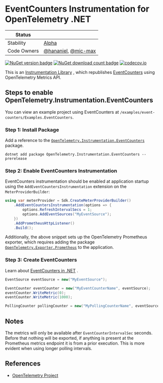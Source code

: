 # EventCounters Instrumentation for OpenTelemetry .NET

| Status        |           |
| ------------- |-----------|
| Stability     |  [Alpha](..\..\Readme.md#alpha)|
| Code Owners   |  [@hananiel](https://github.com/hananiel), [@mic-max](https://github.com/mic-max)|

[![NuGet version badge](https://img.shields.io/nuget/v/OpenTelemetry.Instrumentation.EventCounters)](https://www.nuget.org/packages/OpenTelemetry.Instrumentation.EventCounters)
[![NuGet download count badge](https://img.shields.io/nuget/dt/OpenTelemetry.Instrumentation.EventCounters)](https://www.nuget.org/packages/OpenTelemetry.Instrumentation.EventCounters)
[![codecov.io](https://codecov.io/gh/open-telemetry/opentelemetry-dotnet-contrib/branch/main/graphs/badge.svg?flag=unittests-Instrumentation.EventCounters)](https://app.codecov.io/gh/open-telemetry/opentelemetry-dotnet-contrib?flags[0]=unittests-Instrumentation.EventCounters)

This is an [Instrumentation
Library](https://github.com/open-telemetry/opentelemetry-specification/blob/main/specification/glossary.md#instrumentation-library)
, which republishes
[EventCounters](https://learn.microsoft.com/dotnet/core/diagnostics/event-counters)
using OpenTelemetry Metrics API.

## Steps to enable OpenTelemetry.Instrumentation.EventCounters

You can view an example project using EventCounters at
`/examples/event-counters/Examples.EventCounters`.

### Step 1: Install Package

Add a reference to the
[`OpenTelemetry.Instrumentation.EventCounters`](https://www.nuget.org/packages/OpenTelemetry.Instrumentation.EventCounters)
package.

```shell
dotnet add package OpenTelemetry.Instrumentation.EventCounters --prerelease
```

### Step 2: Enable EventCounters Instrumentation

EventCounters instrumentation should be enabled at application startup using the
`AddEventCountersInstrumentation` extension on the `MeterProviderBuilder`:

```csharp
using var meterProvider = Sdk.CreateMeterProviderBuilder()
    .AddEventCountersInstrumentation(options => {
        options.RefreshIntervalSecs = 1;
        options.AddEventSources("MyEventSource");
    })
    .AddPrometheusHttpListener()
    .Build();
```

Additionally, the above snippet sets up the OpenTelemetry Prometheus exporter, which
requires adding the package
[`OpenTelemetry.Exporter.Prometheus`](https://github.com/open-telemetry/opentelemetry-dotnet/blob/main/src/OpenTelemetry.Exporter.Prometheus.HttpListener/README.md)
to the application.

### Step 3: Create EventCounters

Learn about [EventCounters in
.NET](https://docs.microsoft.com/en-us/dotnet/core/diagnostics/event-counters) .

```csharp
EventSource eventSource = new("MyEventSource");

EventCounter eventCounter = new("MyEventCounterName", eventSource);
eventCounter.WriteMetric(0);
eventCounter.WriteMetric(1000);

PollingCounter pollingCounter = new("MyPollingCounterName", eventSource, () => new Random().NextDouble());
```

## Notes

The metrics will only be available after `EventCounterIntervalSec` seconds.
Before that nothing will be exported, if anything is present at the Prometheus
metrics endpoint it is from a prior execution. This is more evident when using
longer polling intervals.

## References

* [OpenTelemetry Project](https://opentelemetry.io/)
